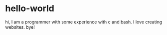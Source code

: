 # hello-world

hi, I am a programmer with some experience with c and bash.
I love creating websites.
bye!
